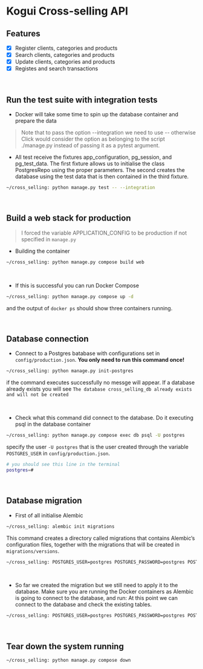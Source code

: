# Kogui Cross-selling API

## Features

* [x] Register clients, categories and products
* [x] Search clients, categories and products
* [x] Update clients, categories and products
* [x] Registes and search transactions

<br>

## Run the test suite with integration tests
- Docker will take some time to spin up the database container and prepare the data
> Note that to pass the option --integration we need to use -- otherwise Click would consider the option as belonging to the script ./manage.py instead of passing it as a pytest argument.
- All test receive the fixtures app_configuration, pg_session, and pg_test_data. The first fixture allows us to initialise the class PostgresRepo using the proper parameters. The second creates the database using the test data that is then contained in the third fixture.
```bash
~/cross_selling: python manage.py test -- --integration
```

<br>

## Build a web stack for production
> I forced the variable APPLICATION_CONFIG to be production if not specified in `manage.py`
- Building the container
```bash
~/cross_selling: python manage.py compose build web
```

<br>

- If this is successful you can run Docker Compose
```bash
~/cross_selling: python manage.py compose up -d
```
and the output of `docker ps` should show three containers running.

<br>

## Database connection

- Connect to a Postgres batabase with configurations set in `config/production.json`. **You only need to run this command once!**
```bash
~/cross_selling: python manage.py init-postgres
```
if the command executes successfully no messge will appear. If a database already exists you will see `The database cross_selling_db already exists and will not be created`

<br>

- Check what this command did connect to the database. Do it executing psql in the database container
```bash
~/cross_selling: python manage.py compose exec db psql -U postgres
```
specify the user `-U postgres` that is the user created through the variable `POSTGRES_USER` in `config/production.json`.
```bash
# you should see this line in the terminal
postgres=#
```

<br>

## Database migration
- First of all initialise Alembic
```bash
~/cross_selling: alembic init migrations
```
[\\]: # "# TODO passar esses comandos com variáveis de ambiebnte para o manage.py"
This command creates a directory called migrations that contains Alembic’s configuration files, together with the migrations that will be created in `migrations/versions`.
```bash
~/cross_selling: POSTGRES_USER=postgres POSTGRES_PASSWORD=postgres POSTGRES_HOSTNAME=localhost APPLICATION_DB=cross_selling_db alembic revision --autogenerate -m "Initial"
```

<br>

- So far we created the migration but we still need to apply it to the database. Make sure you are running the Docker containers as Alembic is going to connect to the database, and run:
At this point we can connect to the database and check the existing tables.
```bash
~/cross_selling: POSTGRES_USER=postgres POSTGRES_PASSWORD=postgres POSTGRES_HOSTNAME=localhost APPLICATION_DB=cross_selling_db alembic upgrade head
```

<br>

## Tear down the system running
```bash
~/cross_selling: python manage.py compose down
```

